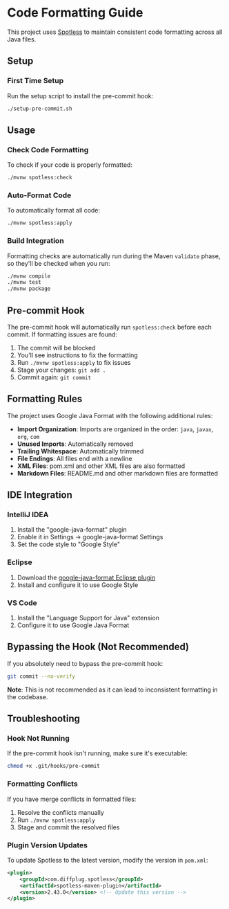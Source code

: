# Code Formatting Guide

This project uses [Spotless](https://github.com/diffplug/spotless) to maintain consistent code formatting across all Java files.

## Setup

### First Time Setup
Run the setup script to install the pre-commit hook:
```bash
./setup-pre-commit.sh
```

## Usage

### Check Code Formatting
To check if your code is properly formatted:
```bash
./mvnw spotless:check
```

### Auto-Format Code
To automatically format all code:
```bash
./mvnw spotless:apply
```

### Build Integration
Formatting checks are automatically run during the Maven `validate` phase, so they'll be checked when you run:
```bash
./mvnw compile
./mvnw test
./mvnw package
```

## Pre-commit Hook

The pre-commit hook will automatically run `spotless:check` before each commit. If formatting issues are found:

1. The commit will be blocked
2. You'll see instructions to fix the formatting
3. Run `./mvnw spotless:apply` to fix issues
4. Stage your changes: `git add .`
5. Commit again: `git commit`

## Formatting Rules

The project uses Google Java Format with the following additional rules:

- **Import Organization**: Imports are organized in the order: `java`, `javax`, `org`, `com`
- **Unused Imports**: Automatically removed
- **Trailing Whitespace**: Automatically trimmed
- **File Endings**: All files end with a newline
- **XML Files**: pom.xml and other XML files are also formatted
- **Markdown Files**: README.md and other markdown files are formatted

## IDE Integration

### IntelliJ IDEA
1. Install the "google-java-format" plugin
2. Enable it in Settings → google-java-format Settings
3. Set the code style to "Google Style"

### Eclipse
1. Download the [google-java-format Eclipse plugin](https://github.com/google/google-java-format#eclipse)
2. Install and configure it to use Google Style

### VS Code
1. Install the "Language Support for Java" extension
2. Configure it to use Google Java Format

## Bypassing the Hook (Not Recommended)

If you absolutely need to bypass the pre-commit hook:
```bash
git commit --no-verify
```

**Note**: This is not recommended as it can lead to inconsistent formatting in the codebase.

## Troubleshooting

### Hook Not Running
If the pre-commit hook isn't running, make sure it's executable:
```bash
chmod +x .git/hooks/pre-commit
```

### Formatting Conflicts
If you have merge conflicts in formatted files:
1. Resolve the conflicts manually
2. Run `./mvnw spotless:apply`
3. Stage and commit the resolved files

### Plugin Version Updates
To update Spotless to the latest version, modify the version in `pom.xml`:
```xml
<plugin>
    <groupId>com.diffplug.spotless</groupId>
    <artifactId>spotless-maven-plugin</artifactId>
    <version>2.43.0</version> <!-- Update this version -->
</plugin>
```
